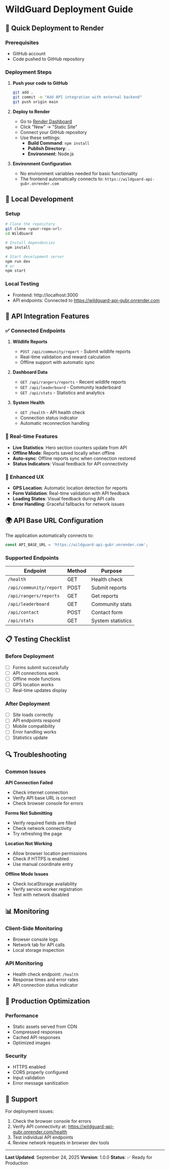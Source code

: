 # WildGuard Deployment Guide

## 🚀 Quick Deployment to Render

### Prerequisites
- GitHub account
- Code pushed to GitHub repository

### Deployment Steps

1. **Push your code to GitHub**
   ```bash
   git add .
   git commit -m "Add API integration with external backend"
   git push origin main
   ```

2. **Deploy to Render**
   - Go to [Render Dashboard](https://dashboard.render.com)
   - Click "New" → "Static Site"
   - Connect your GitHub repository
   - Use these settings:
     - **Build Command**: `npm install`
     - **Publish Directory**: `.`
     - **Environment**: Node.js

3. **Environment Configuration**
   - No environment variables needed for basic functionality
   - The frontend automatically connects to: `https://wildguard-api-gubr.onrender.com`

## 🔧 Local Development

### Setup
```bash
# Clone the repository
git clone <your-repo-url>
cd WildGuard

# Install dependencies
npm install

# Start development server
npm run dev
# or
npm start
```

### Local Testing
- Frontend: http://localhost:3000
- API endpoints: Connected to https://wildguard-api-gubr.onrender.com

## 📡 API Integration Features

### ✅ Connected Endpoints

1. **Wildlife Reports**
   - `POST /api/community/report` - Submit wildlife reports
   - Real-time validation and reward calculation
   - Offline support with automatic sync

2. **Dashboard Data**
   - `GET /api/rangers/reports` - Recent wildlife reports
   - `GET /api/leaderboard` - Community leaderboard
   - `GET /api/stats` - Statistics and analytics

3. **System Health**
   - `GET /health` - API health check
   - Connection status indicator
   - Automatic reconnection handling

### 🔄 Real-time Features

- **Live Statistics**: Hero section counters update from API
- **Offline Mode**: Reports saved locally when offline
- **Auto-sync**: Offline reports sync when connection restored
- **Status Indicators**: Visual feedback for API connectivity

### 📱 Enhanced UX

- **GPS Location**: Automatic location detection for reports
- **Form Validation**: Real-time validation with API feedback
- **Loading States**: Visual feedback during API calls
- **Error Handling**: Graceful fallbacks for network issues

## 🌍 API Base URL Configuration

The application automatically connects to:
```javascript
const API_BASE_URL = 'https://wildguard-api-gubr.onrender.com';
```

### Supported Endpoints

| Endpoint | Method | Purpose |
|----------|--------|---------|
| `/health` | GET | Health check |
| `/api/community/report` | POST | Submit reports |
| `/api/rangers/reports` | GET | Get reports |
| `/api/leaderboard` | GET | Community stats |
| `/api/contact` | POST | Contact form |
| `/api/stats` | GET | System statistics |

## 📋 Testing Checklist

### Before Deployment
- [ ] Forms submit successfully
- [ ] API connections work
- [ ] Offline mode functions
- [ ] GPS location works
- [ ] Real-time updates display

### After Deployment
- [ ] Site loads correctly
- [ ] API endpoints respond
- [ ] Mobile compatibility
- [ ] Error handling works
- [ ] Statistics update

## 🔍 Troubleshooting

### Common Issues

**API Connection Failed**
- Check internet connection
- Verify API base URL is correct
- Check browser console for errors

**Forms Not Submitting**
- Verify required fields are filled
- Check network connectivity
- Try refreshing the page

**Location Not Working**
- Allow browser location permissions
- Check if HTTPS is enabled
- Use manual coordinate entry

**Offline Mode Issues**
- Check localStorage availability
- Verify service worker registration
- Test with network disabled

## 📊 Monitoring

### Client-Side Monitoring
- Browser console logs
- Network tab for API calls
- Local storage inspection

### API Monitoring
- Health check endpoint: `/health`
- Response times and error rates
- API connection status indicator

## 🚀 Production Optimization

### Performance
- Static assets served from CDN
- Compressed responses
- Cached API responses
- Optimized images

### Security
- HTTPS enabled
- CORS properly configured
- Input validation
- Error message sanitization

## 📧 Support

For deployment issues:
1. Check the browser console for errors
2. Verify API connectivity at: https://wildguard-api-gubr.onrender.com/health
3. Test individual API endpoints
4. Review network requests in browser dev tools

---

**Last Updated**: September 24, 2025
**Version**: 1.0.0
**Status**: ✅ Ready for Production
